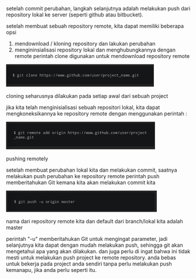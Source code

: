 setelah commit perubahan, langkah selanjutnya adalah melakukan push dari repository lokal ke server (seperti github atau bitbucket).


setelah membuat sebuah repository remote, kita dapat memiliki beberapa opsi
1. mendownload / kloning repository dan lakukan perubahan
2. mengininsialisasi repository lokal dan menghubungkannya dengan remote
perintah clone digunakan untuk mendownload repository remote

![](2023-02-18-20-44-38.png)

cloning seharusnya dilakukan pada setiap awal dari sebuah project

jika kita telah menginisialisasi sebuah repositori lokal, kita dapat mengkoneksikannya ke repository remote dengan menggunakan perintah :

![](2023-02-18-20-46-02.png)

pushing remotely

setelah membuat perubahan lokal kita dan melakukan commit, saatnya melakukan push perubahan ke repository remote
perintah push memberitahukan Git kemana kita akan melakukan commit kita

![](2023-02-18-20-47-25.png)

nama dari repository remote kita dan default dari branch/lokal kita adalah master

perintah "-u" memberitahukan Git untuk mengingat parameter, jadi selanjutnya kita dapat dengan mudah melakukan push, sehingga git akan mengetahui apa yang akan dilakukan.
dan juga perlu di ingat bahwa ini tidak mesti untuk melakukan push project ke remote repository. anda bebas untuk bekerja pada project anda sendiri tanpa perlu melakukan push kemanapu, jika anda perlu seperti itu.